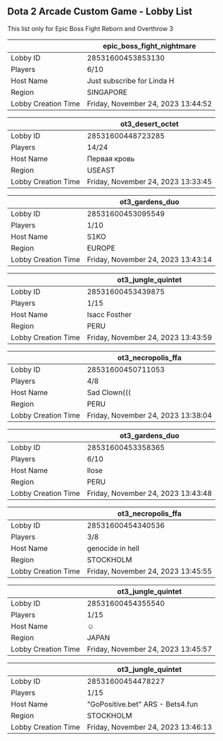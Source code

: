 ## Dota 2 Arcade Custom Game - Lobby List

This list only for Epic Boss Fight Reborn and Overthrow 3

|  | epic_boss_fight_nightmare |
| ------ | ------ |
| Lobby ID | 28531600453853130 |
| Players | 6/10 |
| Host Name | Just subscribe for Linda H |
| Region | SINGAPORE |
| Lobby Creation Time | Friday, November 24, 2023 13:44:52 |


|  | ot3_desert_octet |
| ------ | ------ |
| Lobby ID | 28531600448723285 |
| Players | 14/24 |
| Host Name | Первая кровь |
| Region | USEAST |
| Lobby Creation Time | Friday, November 24, 2023 13:33:45 |


|  | ot3_gardens_duo |
| ------ | ------ |
| Lobby ID | 28531600453095549 |
| Players | 1/10 |
| Host Name | S1KO |
| Region | EUROPE |
| Lobby Creation Time | Friday, November 24, 2023 13:43:14 |


|  | ot3_jungle_quintet |
| ------ | ------ |
| Lobby ID | 28531600453439875 |
| Players | 1/15 |
| Host Name | Isacc Fosther |
| Region | PERU |
| Lobby Creation Time | Friday, November 24, 2023 13:43:59 |


|  | ot3_necropolis_ffa |
| ------ | ------ |
| Lobby ID | 28531600450711053 |
| Players | 4/8 |
| Host Name | Sad Clown((( |
| Region | PERU |
| Lobby Creation Time | Friday, November 24, 2023 13:38:04 |


|  | ot3_gardens_duo |
| ------ | ------ |
| Lobby ID | 28531600453358365 |
| Players | 6/10 |
| Host Name | Ilose |
| Region | PERU |
| Lobby Creation Time | Friday, November 24, 2023 13:43:48 |


|  | ot3_necropolis_ffa |
| ------ | ------ |
| Lobby ID | 28531600454340536 |
| Players | 3/8 |
| Host Name | genocide in hell |
| Region | STOCKHOLM |
| Lobby Creation Time | Friday, November 24, 2023 13:45:55 |


|  | ot3_jungle_quintet |
| ------ | ------ |
| Lobby ID | 28531600454355540 |
| Players | 1/15 |
| Host Name | ☺ |
| Region | JAPAN |
| Lobby Creation Time | Friday, November 24, 2023 13:45:57 |


|  | ot3_jungle_quintet |
| ------ | ------ |
| Lobby ID | 28531600454478227 |
| Players | 1/15 |
| Host Name | "GoPositive.bet" ARS - Bets4.fun |
| Region | STOCKHOLM |
| Lobby Creation Time | Friday, November 24, 2023 13:46:13 |


